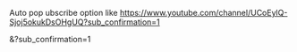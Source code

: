 Auto pop ubscribe option like 
https://www.youtube.com/channel/UCoEylQ-Sjoj5okukDsOHgUQ?sub_confirmation=1

&?sub_confirmation=1